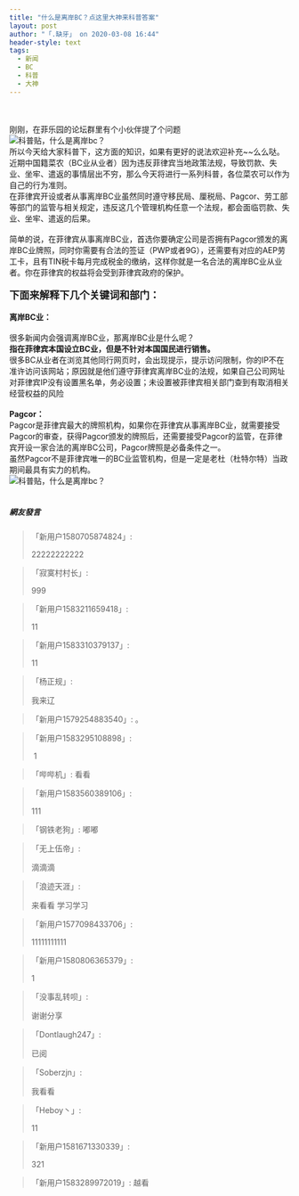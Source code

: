 ```yaml
---
title: "什么是离岸BC？点这里大神来科普答案"
layout: post
author: "「.缺牙」 on 2020-03-08 16:44"
header-style: text
tags:
  - 新闻
  - BC
  - 科普
  - 大神
---
```


<br>
<br>
刚刚，在菲乐园的论坛群里有个小伙伴提了个问题
<br>
<img src="http://images.feileyuan.com/images/ueditor/202003081621000021.jpg" title="科普贴，什么是离岸bc？" alt="科普贴，什么是离岸bc？">
<br>
所以今天给大家科普下，这方面的知识，如果有更好的说法欢迎补充~~么么哒。
<br>
近期中国籍菜农（BC业从业者）因为违反菲律宾当地政策法规，导致罚款、失业、坐牢、遣返的事情层出不穷，那么今天将进行一系列科普，各位菜农可以作为自己的行为准则。
<br>
在菲律宾开设或者从事离岸BC业虽然同时遵守移民局、厘税局、Pagcor、劳工部等部门的监管与相关规定，违反这几个管理机构任意一个法规，都会面临罚款、失业、坐牢、遣返的后果。<br>
<br>
简单的说，在菲律宾从事离岸BC业，首选你要确定公司是否拥有Pagcor颁发的离岸BC业牌照，同时你需要有合法的签证（PWP或者9G），还需要有对应的AEP劳工卡，且有TIN税卡每月完成税金的缴纳，这样你就是一名合法的离岸BC业从业者。你在菲律宾的权益将会受到菲律宾政府的保护。
<br>
<br>
<span style="font-size: 18px;"><strong>下面来解释下几个关键词和部门：</strong></span>
<br>
<br>
<strong>离岸BC业：</strong><br>
<br>
很多新闻内会强调离岸BC业，那离岸BC业是什么呢？
<br>
<strong>指在菲律宾本国设立BC业，但是不针对本国国民进行销售。</strong>
<br>
很多BC从业者在浏览其他同行网页时，会出现提示，提示访问限制，你的IP不在准许访问该网站；原因就是他们遵守菲律宾离岸BC业的法规，如果自己公司网址对菲律宾IP没有设置黑名单，务必设置；未设置被菲律宾相关部门查到有取消相关经营权益的风险<br>
<br>
<strong>Pagcor：</strong>
<br>
Pagcor是菲律宾最大的牌照机构，如果你在菲律宾从事离岸BC业，就需要接受Pagcor的审查，获得Pagcor颁发的牌照后，还需要接受Pagcor的监管，在菲律宾开设一家合法的离岸BC公司，Pagcor牌照是必备条件之一。
<br>
虽然Pagcor不是菲律宾唯一的BC业监管机构，但是一定是老杜（杜特尔特）当政期间最具有实力的机构。
<br>
<img src="http://images.feileyuan.com/images/ueditor/202003081643000002.png" title="科普贴，什么是离岸bc？" alt="科普贴，什么是离岸bc？">
<strong></strong>
<br>
<br>

##### 網友發言 
> 「新用户1580705874824」:
> <p>22222222222</p>

> 「寂寞村村长」:
> <p>999</p>

> 「新用户1583211659418」:
> <p>11</p>


> 「新用户1583310379137」:
> <p>11</p>

> 「杨正规」:
> <p>我来辽</p>

> 「新用户1579254883540」:
> 。

> 「新用户1583295108898」:
> <p>&nbsp;1</p>

> 「哔哔机」:
> 看看

> 「新用户1583560389106」:
> <p>111</p>

> 「钢铁老狗」:
> 嘟嘟

> 「无上伍帝」:
> <p>滴滴滴</p>

> 「浪迹天涯」:
> <p>来看看 学习学习</p>

> 「新用户1577098433706」:
> <p>11111111111</p>

> 「新用户1580806365379」:
> <p>1</p>

> 「没事乱转呗」:
> <p>谢谢分享</p>

> 「Dontlaugh247」:
> <p>已阅</p>

> 「Soberzjn」:
> <p>我看看</p>

> 「Heboy丶」:
> <p>11</p>

> 「新用户1581671330339」:
> <p>321</p>

> 「新用户1583289972019」:
> 越看


